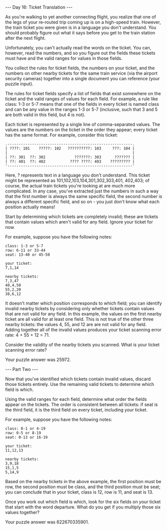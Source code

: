--- Day 16: Ticket Translation ---

As you're walking to yet another connecting flight, you realize that one of the legs of your re-routed trip coming up is on a 
high-speed train. However, the train ticket you were given is in a language you don't understand. You should probably figure out 
what it says before you get to the train station after the next flight.

Unfortunately, you can't actually read the words on the ticket. You can, however, read the numbers, and so you figure out the 
fields these tickets must have and the valid ranges for values in those fields.

You collect the rules for ticket fields, the numbers on your ticket, and the numbers on other nearby tickets for the same train 
service (via the airport security cameras) together into a single document you can reference (your puzzle input).

The rules for ticket fields specify a list of fields that exist somewhere on the ticket and the valid ranges of values for each 
field. For example, a rule like class: 1-3 or 5-7 means that one of the fields in every ticket is named class and can be any value 
in the ranges 1-3 or 5-7 (inclusive, such that 3 and 5 are both valid in this field, but 4 is not).

Each ticket is represented by a single line of comma-separated values. The values are the numbers on the ticket in the order they 
appear; every ticket has the same format. For example, consider this ticket:
```
.--------------------------------------------------------.
| ????: 101    ?????: 102   ??????????: 103     ???: 104 |
|                                                        |
| ??: 301  ??: 302             ???????: 303      ??????? |
| ??: 401  ??: 402           ???? ????: 403    ????????? |
'--------------------------------------------------------'
```
Here, ? represents text in a language you don't understand. This ticket might be represented as 101,102,103,104,301,302,303,401,
402,403; of course, the actual train tickets you're looking at are much more complicated. In any case, you've extracted just the 
numbers in such a way that the first number is always the same specific field, the second number is always a different specific 
field, and so on - you just don't know what each position actually means!

Start by determining which tickets are completely invalid; these are tickets that contain values which aren't valid for any field. 
Ignore your ticket for now.

For example, suppose you have the following notes:
```
class: 1-3 or 5-7
row: 6-11 or 33-44
seat: 13-40 or 45-50

your ticket:
7,1,14

nearby tickets:
7,3,47
40,4,50
55,2,20
38,6,12
```
It doesn't matter which position corresponds to which field; you can identify invalid nearby tickets by considering only whether 
tickets contain values that are not valid for any field. In this example, the values on the first nearby ticket are all valid for 
at least one field. This is not true of the other three nearby tickets: the values 4, 55, and 12 are are not valid for any field. 
Adding together all of the invalid values produces your ticket scanning error rate: 4 + 55 + 12 = 71.

Consider the validity of the nearby tickets you scanned. What is your ticket scanning error rate?

Your puzzle answer was 25972.

--- Part Two ---

Now that you've identified which tickets contain invalid values, discard those tickets entirely. Use the remaining valid tickets 
to determine which field is which.

Using the valid ranges for each field, determine what order the fields appear on the tickets. The order is consistent between all 
tickets: if seat is the third field, it is the third field on every ticket, including your ticket.

For example, suppose you have the following notes:
```
class: 0-1 or 4-19
row: 0-5 or 8-19
seat: 0-13 or 16-19

your ticket:
11,12,13

nearby tickets:
3,9,18
15,1,5
5,14,9
```
Based on the nearby tickets in the above example, the first position must be row, the second position must be class, and the third 
position must be seat; you can conclude that in your ticket, class is 12, row is 11, and seat is 13.

Once you work out which field is which, look for the six fields on your ticket that start with the word departure. What do you get 
if you multiply those six values together?

Your puzzle answer was 622670335901.
